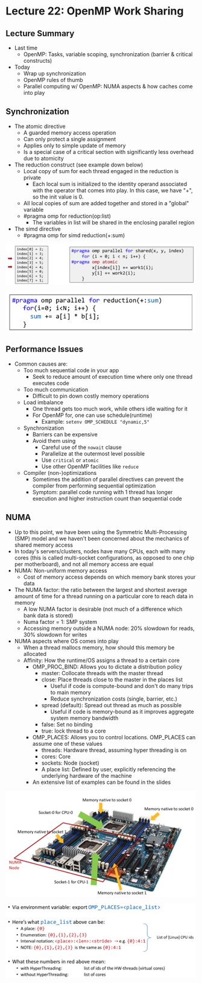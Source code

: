 # Lecture 22: OpenMP Work Sharing

## Lecture Summary

* Last time
  * OpenMP: Tasks, variable scoping, synchronization \(barrier & critical constructs\)
* Today
  * Wrap up synchronization
  * OpenMP rules of thumb
  * Parallel computing w/ OpenMP: NUMA aspects & how caches come into play

## Synchronization

* The atomic directive
  * A guarded memory access operation
  * Can only protect a single assignment
  * Applies only to simple update of memory
  * Is a special case of a critical section with significantly less overhead due to atomicity
* The reduction construct \(see example down below\)
  * Local copy of sum for each thread engaged in the reduction is private
    * Each local sum is initialized to the identity operand associated with the operator that comes into play. In this case, we have "+", so the init value is 0.
  * All local copies of sum are added together and stored in a "global" variable
  * \#pragma omp for reduction\(op:list\)
    * The variables in list will be shared in the enclosing parallel region 
* The simd directive
  * \#pragma omp for simd reduction\(+:sum\)

![The atomic directive](../../.gitbook/assets/screen-shot-2021-04-10-at-8.22.05-pm.png)

![The reduction construct](../../.gitbook/assets/screen-shot-2021-04-10-at-8.20.13-pm.png)

## Performance Issues

* Common causes are:
  * Too much sequential code in your app
    * Seek to reduce amount of execution time where only one thread executes code
  * Too much communication
    * Difficult to pin down costly memory operations
  * Load imbalance
    * One thread gets too much work, while others idle waiting for it
    * For OpenMP for, one can use schedule\(runtime\)
      * Example: `setenv OMP_SCHEDULE "dynamic,5"`
  * Synchronization
    * Barriers can be expensive
    * Avoid them using
      * Careful use of the `nowait` clause
      * Parallelize at the outermost level possible
      * Use `critical` or `atomic`
      * Use other OpenMP facilities like `reduce`
  * Compiler \(non-\)optimizations
    * Sometimes the addition of parallel directives can prevent the compiler from performing sequential optimization
    * Symptom: parallel code running with 1 thread has longer execution and higher instruction count than sequential code

## NUMA

* Up to this point, we have been using the Symmetric Multi-Processing \(SMP\) model and we haven't been concerned about the mechanics of shared memory access
* In today's servers/clusters, nodes have many CPUs, each with many cores \(this is called multi-socket configurations, as opposed to one chip per motherboard\), and not all memory access are equal
* NUMA: Non-uniform memory access
  * Cost of memory access depends on which memory bank stores your data
* The NUMA factor: the ratio between the largest and shortest average amount of time for a thread running on a particular core to reach data in memory
  * A low NUMA factor is desirable \(not much of a difference which bank data is stored\)
  * Numa factor = 1: SMP system
  * Accessing memory outside a NUMA node: 20% slowdown for reads, 30% slowdown for writes
* NUMA aspects where OS comes into play
  * When a thread mallocs memory, how should this memory be allocated
  * Affinity: How the runtime/OS assigns a thread to a certain core
    * OMP\_PROC\_BIND: Allows you to dictate a distribution policy
      * master: Collocate threads with the master thread
      * close: Place threads close to the master in the places list
        * Useful if code is compute-bound and don't do many trips to main memory
        * Reduce synchronization costs \(single, barrier, etc.\)
      * spread \(default\): Spread out thread as much as possible
        * Useful if code is memory-bound as it improves aggregate system memory bandwidth
      * false: Set no binding
      * true: lock thread to a core
    * OMP\_PLACES: Allows you to control locations. OMP\_PLACES can assume one of these values
      * threads: Hardware thread, assuming hyper threading is on
      * cores: Core
      * sockets: Node \(socket\)
      * A place list: Defined by user, explicitly referencing the underlying hardware of the machine
    * An extensive list of examples can be found in the slides

![](../../.gitbook/assets/screen-shot-2021-04-10-at-8.43.15-pm.png)

![OMP\_PLACES usage. The CPU ids can be found through \`numactl -H\` or \`lscpu\` ](../../.gitbook/assets/screen-shot-2021-04-10-at-9.02.08-pm.png)

